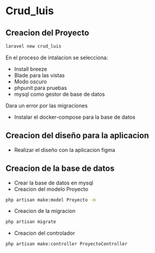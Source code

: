 # Crud_luis
## Creacion del Proyecto

````bash
laravel new crud_luis
````
En el proceso de intalacion se selecciona:
- Install breeze
- Blade para las vistas
- Modo oscuro
- phpunit para pruebas
- mysql como gestor de base de datos

Dara un error por las migraciones
- Instalar el docker-compose para la base de datos

## Creacion del diseño para la aplicacion
- Realizar el diseño con la aplicacion figma

## Creacion de la base de datos
- Crear la base de datos en mysql
- Creacion del modelo Proyecto
````bash
php artisan make:model Proyecto -m
````
- Creacion de la migracion
````bash
php artisan migrate
````
- Creacion del controlador
````bash
php artisan make:controller ProyectoController
````
